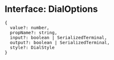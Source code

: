 # Interface: DialOptions

<pre>
{
  value?: number,
  propName?: string,
  input?: boolean | <Ref to="./serialized-terminal">SerializedTerminal</Ref>,
  output?: boolean | <Ref to="./serialized-terminal">SerializedTerminal</Ref>,
  style?: <Ref to="./dial-style">DialStyle</Ref>
}
</pre>
